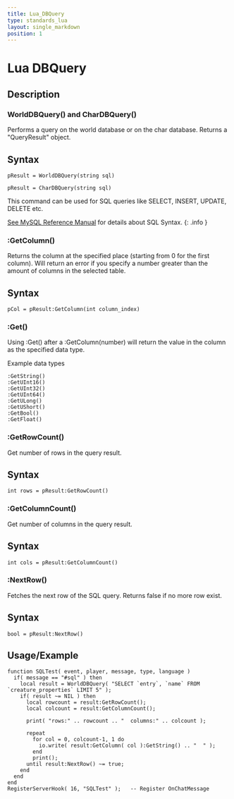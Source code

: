 ```yaml
---
title: Lua_DBQuery
type: standards_lua
layout: single_markdown
position: 1
---
```


# Lua DBQuery

## Description

### WorldDBQuery() and CharDBQuery()           
Performs a query on the world database or on the char database. Returns a "QueryResult" object.

## Syntax

```
pResult = WorldDBQuery(string sql)
```

```
pResult = CharDBQuery(string sql)
```

This command can be used for SQL queries like SELECT, INSERT, UPDATE, DELETE etc.

[See MySQL Reference Manual](https://dev.mysql.com/doc/#manual) for details about SQL Syntax.
{: .info }

### :GetColumn()

Returns the column at the specified place (starting from 0 for the first column). Will return an error if you specify a number greater than the amount of columns in the selected table.

## Syntax

```
pCol = pResult:GetColumn(int column_index)
```

### :Get<DataType>()

Using :Get<DataType>() after a :GetColumn(number) will return the value in the column as the specified data type.

Example data types

```
:GetString()
:GetUInt16()
:GetUInt32()
:GetUInt64()
:GetULong()
:GetUShort()
:GetBool()
:GetFloat()
```

### :GetRowCount()

Get number of rows in the query result.

## Syntax

```
int rows = pResult:GetRowCount()
```

### :GetColumnCount()

Get number of columns in the query result.

## Syntax

```
int cols = pResult:GetColumnCount()
```

### :NextRow()

Fetches the next row of the SQL query. Returns false if no more row exist.

## Syntax

```
bool = pResult:NextRow()
```

## Usage/Example

```
function SQLTest( event, player, message, type, language )
  if( message == "#sql" ) then
    local result = WorldDBQuery( "SELECT `entry`, `name` FROM `creature_properties` LIMIT 5" );
    if( result ~= NIL ) then
      local rowcount = result:GetRowCount();
      local colcount = result:GetColumnCount();
 
      print( "rows:" .. rowcount .. "  columns:" .. colcount );
 
      repeat
        for col = 0, colcount-1, 1 do
          io.write( result:GetColumn( col ):GetString() .. "  " );
        end
        print();
      until result:NextRow() ~= true;
    end
  end
end
RegisterServerHook( 16, "SQLTest" );   -- Register OnChatMessage
```
